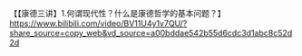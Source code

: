 【【康德三讲】1.何谓现代性？什么是康德哲学的基本问题？】 https://www.bilibili.com/video/BV11U4y1v7QU/?share_source=copy_web&vd_source=a00bddae542b55d6cdc3d1abc8c52d2d